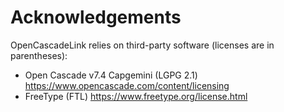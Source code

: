 # Acknowledgements

OpenCascadeLink relies on third-party software (licenses are in parentheses):

* Open Cascade v7.4 Capgemini (LGPG 2.1) https://www.opencascade.com/content/licensing
* FreeType (FTL) https://www.freetype.org/license.html 
